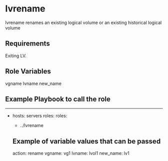 lvrename
=========
lvrename renames an existing logical volume or an existing historical logical volume

Requirements
------------
Exiting LV.

Role Variables
--------------
vgname
lvname
new_name

Example Playbook to call the role
---------------------------------
---
- hosts: servers roles:
  roles:
  - ../lvrename

  Example of variable values that can be passed
  ---------------------------------------------
  action: rename
  vgname: vg1
  lvname: lvol1
  new_name: lv1
